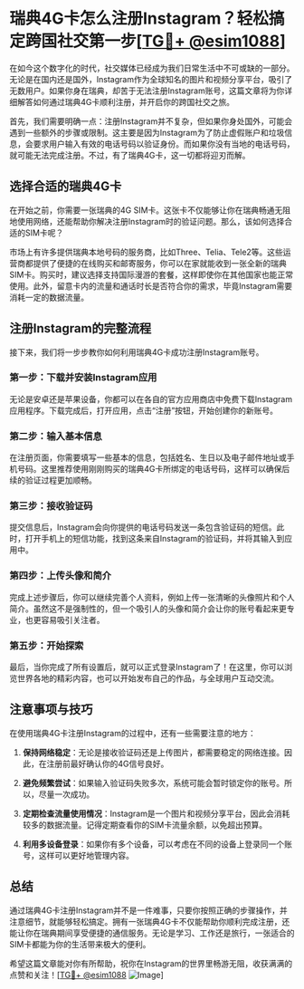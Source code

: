 # 瑞典4G卡怎么注册Instagram？轻松搞定跨国社交第一步[[TG💪+ @esim1088](https://t.me/s/esim1088)]

在如今这个数字化的时代，社交媒体已经成为我们日常生活中不可或缺的一部分。无论是在国内还是国外，Instagram作为全球知名的图片和视频分享平台，吸引了无数用户。如果你身在瑞典，却苦于无法注册Instagram账号，这篇文章将为你详细解答如何通过瑞典4G卡顺利注册，并开启你的跨国社交之旅。

首先，我们需要明确一点：注册Instagram并不复杂，但如果你身处国外，可能会遇到一些额外的步骤或限制。这主要是因为Instagram为了防止虚假账户和垃圾信息，会要求用户输入有效的电话号码以验证身份。而如果你没有当地的电话号码，就可能无法完成注册。不过，有了瑞典4G卡，这一切都将迎刃而解。

## 选择合适的瑞典4G卡

在开始之前，你需要一张瑞典的4G SIM卡。这张卡不仅能够让你在瑞典畅通无阻地使用网络，还能帮助你解决注册Instagram时的验证问题。那么，该如何选择合适的SIM卡呢？

市场上有许多提供瑞典本地号码的服务商，比如Three、Telia、Tele2等。这些运营商都提供了便捷的在线购买和邮寄服务，你可以在家就能收到一张全新的瑞典SIM卡。购买时，建议选择支持国际漫游的套餐，这样即使你在其他国家也能正常使用。此外，留意卡内的流量和通话时长是否符合你的需求，毕竟Instagram需要消耗一定的数据流量。

## 注册Instagram的完整流程

接下来，我们将一步步教你如何利用瑞典4G卡成功注册Instagram账号。

### 第一步：下载并安装Instagram应用

无论是安卓还是苹果设备，你都可以在各自的官方应用商店中免费下载Instagram应用程序。下载完成后，打开应用，点击“注册”按钮，开始创建你的新账号。

### 第二步：输入基本信息

在注册页面，你需要填写一些基本的信息，包括姓名、生日以及电子邮件地址或手机号码。这里推荐使用刚刚购买的瑞典4G卡所绑定的电话号码，这样可以确保后续的验证过程更加顺畅。

### 第三步：接收验证码

提交信息后，Instagram会向你提供的电话号码发送一条包含验证码的短信。此时，打开手机上的短信功能，找到这条来自Instagram的验证码，并将其输入到应用中。

### 第四步：上传头像和简介

完成上述步骤后，你可以继续完善个人资料，例如上传一张清晰的头像照片和个人简介。虽然这不是强制性的，但一个吸引人的头像和简介会让你的账号看起来更专业，也更容易吸引关注者。

### 第五步：开始探索

最后，当你完成了所有设置后，就可以正式登录Instagram了！在这里，你可以浏览世界各地的精彩内容，也可以开始发布自己的作品，与全球用户互动交流。

## 注意事项与技巧

在使用瑞典4G卡注册Instagram的过程中，还有一些需要注意的地方：

1. **保持网络稳定**：无论是接收验证码还是上传图片，都需要稳定的网络连接。因此，在注册前最好确认你的4G信号良好。
   
2. **避免频繁尝试**：如果输入验证码失败多次，系统可能会暂时锁定你的账号。所以，尽量一次成功。

3. **定期检查流量使用情况**：Instagram是一个图片和视频分享平台，因此会消耗较多的数据流量。记得定期查看你的SIM卡流量余额，以免超出预算。

4. **利用多设备登录**：如果你有多个设备，可以考虑在不同的设备上登录同一个账号，这样可以更好地管理内容。

## 总结

通过瑞典4G卡注册Instagram并不是一件难事，只要你按照正确的步骤操作，并注意细节，就能够轻松搞定。拥有一张瑞典4G卡不仅能帮助你顺利完成注册，还能让你在瑞典期间享受便捷的通信服务。无论是学习、工作还是旅行，一张适合的SIM卡都能为你的生活带来极大的便利。

希望这篇文章能对你有所帮助，祝你在Instagram的世界里畅游无阻，收获满满的点赞和关注！[[TG💪+ @esim1088](https://t.me/s/esim1088) ![Image](https://i.postimg.cc/4NQfJmqS/Snipaste-2025-05-13-00-14-12.png)]